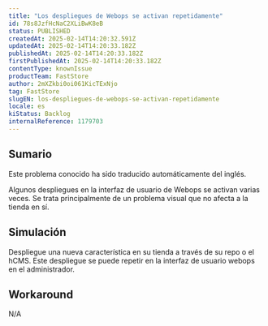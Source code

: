```yaml
---
title: "Los despliegues de Webops se activan repetidamente"
id: 78s8JzfHcNaC2XLiBwK8eB
status: PUBLISHED
createdAt: 2025-02-14T14:20:32.591Z
updatedAt: 2025-02-14T14:20:33.182Z
publishedAt: 2025-02-14T14:20:33.182Z
firstPublishedAt: 2025-02-14T14:20:33.182Z
contentType: knownIssue
productTeam: FastStore
author: 2mXZkbi0oi061KicTExNjo
tag: FastStore
slugEN: los-despliegues-de-webops-se-activan-repetidamente
locale: es
kiStatus: Backlog
internalReference: 1179703
---
```


## Sumario

<div class="alert alert-info">
  <p>Este problema conocido ha sido traducido automáticamente del inglés.</p>
</div>


Algunos despliegues en la interfaz de usuario de Webops se activan varias veces. Se trata principalmente de un problema visual que no afecta a la tienda en sí.


##

## Simulación


Despliegue una nueva característica en su tienda a través de su repo o el hCMS. Este despliegue se puede repetir en la interfaz de usuario webops en el administrador.



## Workaround


N/A





